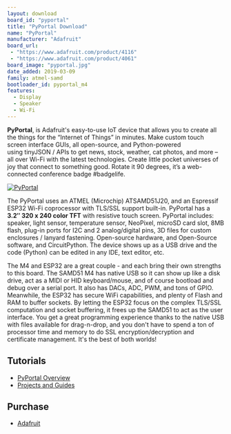```yaml
---
layout: download
board_id: "pyportal"
title: "PyPortal Download"
name: "PyPortal"
manufacturer: "Adafruit"
board_url:
 - "https://www.adafruit.com/product/4116"
 - "https://www.adafruit.com/product/4061"
board_image: "pyportal.jpg"
date_added: 2019-03-09
family: atmel-samd
bootloader_id: pyportal_m4
features:
  - Display
  - Speaker
  - Wi-Fi
---
```


**PyPortal**, is Adafruit's easy-to-use IoT device that allows you to create all the things for the “Internet of Things” in minutes. Make custom touch screen interface GUIs, all open-source, and Python-powered using tinyJSON / APIs to get news, stock, weather, cat photos, and more – all over Wi-Fi with the latest technologies. Create little pocket universes of joy that connect to something good. Rotate it 90 degrees, it’s a web-connected conference badge #badgelife.

[![PyPortal](http://img.youtube.com/vi/9meeVehRS6A/0.jpg)](http://www.youtube.com/watch?v=9meeVehRS6A "PyPortal")

The PyPortal uses an ATMEL (Microchip) ATSAMD51J20, and an Espressif ESP32 Wi-Fi coprocessor with TLS/SSL support built-in. PyPortal has a **3.2″ 320 x 240 color TFT** with resistive touch screen. PyPortal includes: speaker, light sensor, temperature sensor, NeoPixel, microSD card slot, 8MB flash, plug-in ports for I2C and 2 analog/digital pins, 3D files for custom enclosures / lanyard fastening. Open-source hardware, and Open-Source software, and CircuitPython. The device shows up as a USB drive and the code (Python) can be edited in any IDE, text editor, etc.

The M4 and ESP32 are a great couple - and each bring their own strengths to this board. The SAMD51 M4 has native USB so it can show up like a disk drive, act as a MIDI or HID keyboard/mouse, and of course bootload and debug over a serial port. It also has DACs, ADC, PWM, and tons of GPIO. Meanwhile, the ESP32 has secure WiFi capabilities, and plenty of Flash and RAM to buffer sockets. By letting the ESP32 focus on the complex TLS/SSL computation and socket buffering, it frees up the SAMD51 to act as the user interface. You get a great programming experience thanks to the native USB with files available for drag-n-drop, and you don't have to spend a ton of processor time and memory to do SSL encryption/decryption and certificate management. It's the best of both worlds!

## Tutorials
* [PyPortal Overview](https://learn.adafruit.com/adafruit-pyportal)
* [Projects and Guides](https://learn.adafruit.com/products/4116/guides)

## Purchase
* [Adafruit](https://www.adafruit.com/product/4116)
